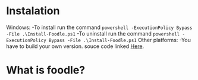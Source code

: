 # Instalation
Windows:
  -To install run the command `powershell -ExecutionPolicy Bypass -File .\Install-Foodle.ps1`
  -To uninstall run the command `powershell -ExecutionPolicy Bypass -File .\Install-Foodle.ps1`
Other platforms:
  -You have to build your own version. souce code linked [Here](https://github.com/jake-kolk/CPT_S322.Project).

 # What is foodle?
  
